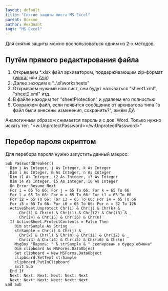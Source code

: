 ```yaml
---
layout: default
title: "Снятие защиты листа MS Excel"
parent: Всякое
author: HexQuant
tags: "MS Excel"
---
```


Для снятия защиты можно воспользоваться одним из 2-х методов.

## Путём прямого редактирования файла
1. Открываем *.xlsx файл архиватором, поддерживающим zip-формат ([winrar](https://www.rarlab.com/) или [7zip](https://www.7-zip.org/))
2. Далее заходим в "..\xl\worksheets\"
3. Открываем нужный нам лист, они будут называться "sheet1.xml", "sheet2.xml" итд.
4. В файле находим тег "sheetProtection" и удаляем его полностью
5. Сохраняем файл, если появится сообщение от архиватора типа "в файл были внесены изменения, сохранить?", жмём ДА

Аналогичным образом снимается пароль и с док. Word. Только нужно искать тег: "<w:UnprotectPassword></w:UnprotectPassword>"

## Перебор пароля скриптом
Для перебора пароля нужно запустить данный макрос:

```
Sub PasswordBreaker()
  Dim i As Integer, j As Integer, k As Integer
  Dim l As Integer, m As Integer, n As Integer
  Dim i1 As Integer, i2 As Integer, i3 As Integer
  Dim i4 As Integer, i5 As Integer, i6 As Integer
  On Error Resume Next
  For i = 65 To 66: For j = 65 To 66: For k = 65 To 66
  For l = 65 To 66: For m = 65 To 66: For i1 = 65 To 66
  For i2 = 65 To 66: For i3 = 65 To 66: For i4 = 65 To 66
  For i5 = 65 To 66: For i6 = 65 To 66: For n = 32 To 126
  ActiveSheet.Unprotect Chr(i) & Chr(j) & Chr(k) & _
      Chr(l) & Chr(m) & Chr(i1) & Chr(i2) & Chr(i3) & _
      Chr(i4) & Chr(i5) & Chr(i6) & Chr(n)
  If ActiveSheet.ProtectContents = False Then
    Dim strSample As String
    strSample = Chr(i) & Chr(j) & _
      Chr(k) & Chr(l) & Chr(m) & Chr(i1) & Chr(i2) & _
      Chr(i3) & Chr(i4) & Chr(i5) & Chr(i6) & Chr(n)
    MsgBox "Пароль: " & strSample & " скопирован в буфер обмена"
    Dim clipboard As MSForms.DataObject
    Set clipboard = New MSForms.DataObject
    clipboard.SetText strSample
    clipboard.PutInClipboard
    Exit Sub
  End If
  Next: Next: Next: Next: Next: Next
  Next: Next: Next: Next: Next: Next
End Sub
```
